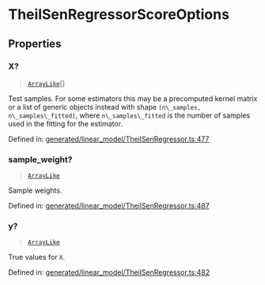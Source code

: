 # TheilSenRegressorScoreOptions

## Properties

### X?

> [`ArrayLike`](../types/ArrayLike.md)[]

Test samples. For some estimators this may be a precomputed kernel matrix or a list of generic objects instead with shape `(n\_samples, n\_samples\_fitted)`, where `n\_samples\_fitted` is the number of samples used in the fitting for the estimator.

Defined in:  [generated/linear\_model/TheilSenRegressor.ts:477](https://github.com/transitive-bullshit/scikit-learn-ts/blob/92ab806/packages/sklearn/src/generated/linear_model/TheilSenRegressor.ts#L477)

### sample\_weight?

> [`ArrayLike`](../types/ArrayLike.md)

Sample weights.

Defined in:  [generated/linear\_model/TheilSenRegressor.ts:487](https://github.com/transitive-bullshit/scikit-learn-ts/blob/92ab806/packages/sklearn/src/generated/linear_model/TheilSenRegressor.ts#L487)

### y?

> [`ArrayLike`](../types/ArrayLike.md)

True values for `X`.

Defined in:  [generated/linear\_model/TheilSenRegressor.ts:482](https://github.com/transitive-bullshit/scikit-learn-ts/blob/92ab806/packages/sklearn/src/generated/linear_model/TheilSenRegressor.ts#L482)
